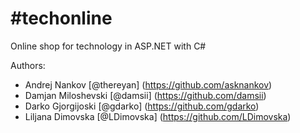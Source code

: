# #techonline
Online shop for technology in ASP.NET with C#

Authors:
* Andrej Nankov [@thereyan] (https://github.com/asknankov)
* Damjan Miloshevski [@damsii] (https://github.com/damsii)
* Darko Gjorgijoski [@gdarko] (https://github.com/gdarko)
* Liljana Dimovska [@LDimovska] (https://github.com/LDimovska)
